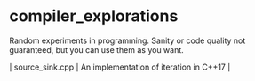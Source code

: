 # compiler_explorations
Random experiments in programming. Sanity or code quality not guaranteed,
but you can use them as you want.

| source_sink.cpp  |  An implementation of iteration in C++17 | 
